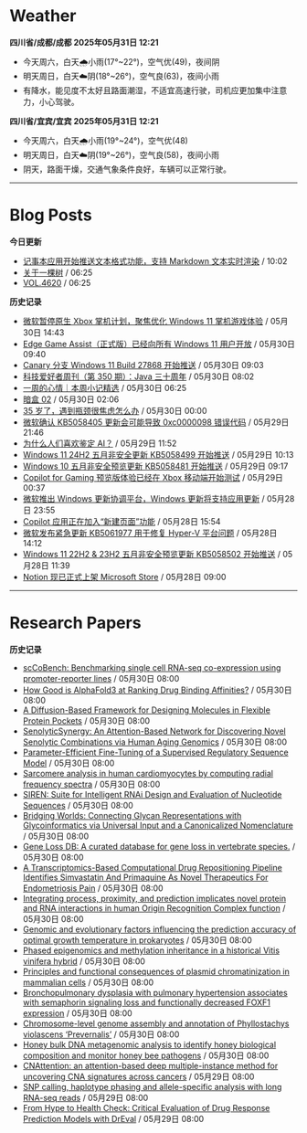 # Weather
<!--qweather:start-->
**四川省/成都/成都 2025年05月31日 12:21**
- 今天周六，白天🌧️小雨(17°~22°)，空气优(49)，夜间阴
- 明天周日，白天☁️阴(18°~26°)，空气良(63)，夜间小雨
- 有降水，能见度不太好且路面潮湿，不适宜高速行驶，司机应更加集中注意力，小心驾驶。

**四川省/宜宾/宜宾 2025年05月31日 12:21**
- 今天周六，白天🌧️小雨(19°~24°)，空气优(48)
- 明天周日，白天☁️阴(19°~26°)，空气良(58)，夜间小雨
- 阴天，路面干燥，交通气象条件良好，车辆可以正常行驶。
<!--qweather:end-->
---
# Blog Posts
<!--rss-blogs:start-->
**今日更新**
- [记事本应用开始推送文本格式功能，支持 Markdown 文本实时渲染](https://windiscover.com/posts/notepad-starts-rolling-out-text-formatting-markdown-support.html) / 10:02
- [关于一棵树](http://m.wufazhuce.com/article/6808) / 06:25
- [VOL.4620](http://m.wufazhuce.com/one/4771) / 06:25

**历史记录**
- [微软暂停原生 Xbox 掌机计划，聚焦优化 Windows 11 掌机游戏体验](https://windiscover.com/posts/microsoft-pause-native-xbox-handheld-and-put-focus-on-improving-windows-11-handheld-experience.html) / 05月30日 14:43
- [Edge Game Assist（正式版）已经向所有 Windows 11 用户开放](https://windiscover.com/posts/edge-game-assist-is-now-available-to-every-windows-11-user.html) / 05月30日 09:40
- [Canary 分支 Windows 11 Build 27868 开始推送](https://windiscover.com/posts/windows-11-build-27868.html) / 05月30日 09:03
- [科技爱好者周刊（第 350 期）：Java 三十周年](http://www.ruanyifeng.com/blog/2025/05/weekly-issue-350.html) / 05月30日 08:02
- [一周的心情｜本周小记精选](http://m.wufazhuce.com/question/4379) / 05月30日 06:25
- [暗盒 02](https://ameow.xyz/archives/film-roll-02) / 05月30日 02:06
- [35 岁了，遇到瓶颈很焦虑怎么办](https://manateelazycat.github.io/2025/05/30/35-year/) / 05月30日 00:00
- [微软确认 KB5058405 更新会可能导致 0xc0000098 错误代码](https://windiscover.com/posts/kb5058405-might-fail-to-install-with-recovery-error-0xc0000098.html) / 05月29日 21:46
- [为什么人们喜欢鉴定 AI？](https://1q43.blog/post/11260/) / 05月29日 11:52
- [Windows 11 24H2 五月非安全更新 KB5058499 开始推送](https://windiscover.com/posts/windows-11-24h2-non-security-preview-update-kb5058499.html) / 05月29日 10:13
- [Windows 10 五月非安全预览更新 KB5058481 开始推送](https://windiscover.com/posts/windows-1o-may-2025-non-security-update-kb5058481.html) / 05月29日 09:17
- [Copilot for Gaming 预览版体验已经在 Xbox 移动端开始测试](https://windiscover.com/posts/xbox-mobile-app-copilot-for-gaming-preview.html) / 05月29日 00:37
- [微软推出 Windows 更新协调平台，Windows 更新将支持应用更新](https://windiscover.com/posts/windows-update-orchestration-platform-a-unified-future-for-app-updates-on-windows.html) / 05月28日 23:55
- [Copilot 应用正在加入“新建页面”功能](https://windiscover.com/posts/copilot-app-new-pages-copilot-pages.html) / 05月28日 15:54
- [微软发布紧急更新 KB5061977 用于修复 Hyper-V 平台问题](https://windiscover.com/posts/oob-update-kb5061977-for-windows-11-24h2-and-server-2025.html) / 05月28日 14:12
- [Windows 11 22H2 & 23H2 五月非安全预览更新 KB5058502 开始推送](https://windiscover.com/posts/windows-11-23h2-may-2025-non-security-update-kb5058502.html) / 05月28日 11:39
- [Notion 现已正式上架 Microsoft Store](https://windiscover.com/posts/notion-is-now-available-in-microsoft-store.html) / 05月28日 09:00
<!--rss-blogs:end-->
---
# Research Papers
<!--rss-papers:start-->
**历史记录**
- [scCoBench: Benchmarking single cell RNA-seq co-expression using promoter-reporter lines](https://www.biorxiv.org/content/10.1101/2025.05.26.656221v1?rss=1) / 05月30日 08:00
- [How Good is AlphaFold3 at Ranking Drug Binding Affinities?](https://www.biorxiv.org/content/10.1101/2025.05.27.656341v1?rss=1) / 05月30日 08:00
- [A Diffusion-Based Framework for Designing Molecules in Flexible Protein Pockets](https://www.biorxiv.org/content/10.1101/2025.05.27.656443v1?rss=1) / 05月30日 08:00
- [SenolyticSynergy: An Attention-Based Network for Discovering Novel Senolytic Combinations via Human Aging Genomics](https://www.biorxiv.org/content/10.1101/2025.05.28.655258v1?rss=1) / 05月30日 08:00
- [Parameter-Efficient Fine-Tuning of a Supervised Regulatory Sequence Model](https://www.biorxiv.org/content/10.1101/2025.05.26.656171v1?rss=1) / 05月30日 08:00
- [Sarcomere analysis in human cardiomyocytes by computing radial frequency spectra](https://www.biorxiv.org/content/10.1101/2025.05.28.655290v1?rss=1) / 05月30日 08:00
- [SIREN: Suite for Intelligent RNAi Design and Evaluation of Nucleotide Sequences](https://www.biorxiv.org/content/10.1101/2025.05.26.656188v1?rss=1) / 05月30日 08:00
- [Bridging Worlds: Connecting Glycan Representations with Glycoinformatics via Universal Input and a Canonicalized Nomenclature](https://www.biorxiv.org/content/10.1101/2025.05.30.657013v1?rss=1) / 05月30日 08:00
- [Gene Loss DB: A curated database for gene loss in vertebrate species.](https://www.biorxiv.org/content/10.1101/2025.05.26.656173v1?rss=1) / 05月30日 08:00
- [A Transcriptomics-Based Computational Drug Repositioning Pipeline Identifies Simvastatin And Primaquine As Novel Therapeutics For Endometriosis Pain](https://www.biorxiv.org/content/10.1101/2025.05.28.656743v1?rss=1) / 05月30日 08:00
- [Integrating process, proximity, and prediction implicates novel protein and RNA interactions in human Origin Recognition Complex function](https://www.biorxiv.org/content/10.1101/2025.05.28.651956v1?rss=1) / 05月30日 08:00
- [Genomic and evolutionary factors influencing the prediction accuracy of optimal growth temperature in prokaryotes](https://www.biorxiv.org/content/10.1101/2025.05.30.656958v1?rss=1) / 05月30日 08:00
- [Phased epigenomics and methylation inheritance in a historical Vitis vinifera hybrid](https://www.biorxiv.org/content/10.1101/2025.05.27.656431v1?rss=1) / 05月30日 08:00
- [Principles and functional consequences of plasmid chromatinization in mammalian cells](https://www.biorxiv.org/content/10.1101/2025.05.27.656122v1?rss=1) / 05月30日 08:00
- [Bronchopulmonary dysplasia with pulmonary hypertension associates with semaphorin signaling loss and functionally decreased FOXF1 expression](https://www.nature.com/articles/s41467-025-60371-7) / 05月30日 08:00
- [Chromosome-level genome assembly and annotation of Phyllostachys violascens ‘Prevernalis’](https://www.nature.com/articles/s41597-025-04556-1) / 05月30日 08:00
- [Honey bulk DNA metagenomic analysis to identify honey biological composition and monitor honey bee pathogens](https://www.nature.com/articles/s41538-025-00464-1) / 05月30日 08:00
- [CNAttention: an attention-based deep multiple-instance method for uncovering CNA signatures across cancers](https://www.biorxiv.org/content/10.1101/2025.05.26.656180v1?rss=1) / 05月29日 08:00
- [SNP calling, haplotype phasing and allele-specific analysis with long RNA-seq reads](https://www.biorxiv.org/content/10.1101/2025.05.26.656191v1?rss=1) / 05月29日 08:00
- [From Hype to Health Check: Critical Evaluation of Drug Response Prediction Models with DrEval](https://www.biorxiv.org/content/10.1101/2025.05.26.655288v1?rss=1) / 05月29日 08:00
<!--rss-papers:end-->
